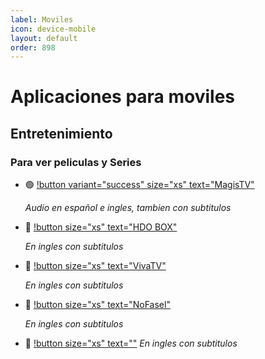 ```yaml
---
label: Moviles
icon: device-mobile
layout: default
order: 898
---
```


# Aplicaciones para moviles

## Entretenimiento

### Para ver peliculas y Series

- 🟢 [!button variant="success" size="xs" text="MagisTV"](https://www.magistv.top/) 
 
   *Audio en español e ingles, tambien con subtitulos*

- 🔵 [!button size="xs" text="HDO BOX"](https://hdo.app/) 

   *En ingles con subtitulos*
   
- 🔵 [!button size="xs" text="VivaTV"](https://www.vivatv.io/)
 
   *En ingles con subtitulos*

- 🔵 [!button size="xs" text="NoFasel"](https://github.com/N0-0NE-Dev/NoFasel/releases) 

   *En ingles con subtitulos*

  
   
- 🔵 [!button size="xs" text=""]() 
   *En ingles con subtitulos*
   
